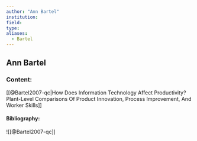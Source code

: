 ```yaml
---
author: "Ann Bartel"
institution:
field:
type:
aliases:
  - Bartel
---
```


## Ann Bartel

### Content:
[[@Bartel2007-qc|How Does Information Technology Affect Productivity? Plant-Level Comparisons Of Product Innovation, Process Improvement, And Worker Skills]]

#### Bibliography:

![[@Bartel2007-qc]]